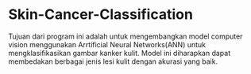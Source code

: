 # Skin-Cancer-Classification
Tujuan dari program ini adalah untuk mengembangkan model computer vision menggunakan Arrtificial Neural Networks(ANN) untuk mengklasifikasikan gambar kanker kulit. Model ini diharapkan dapat membedakan berbagai jenis lesi kulit dengan akurasi yang baik.
